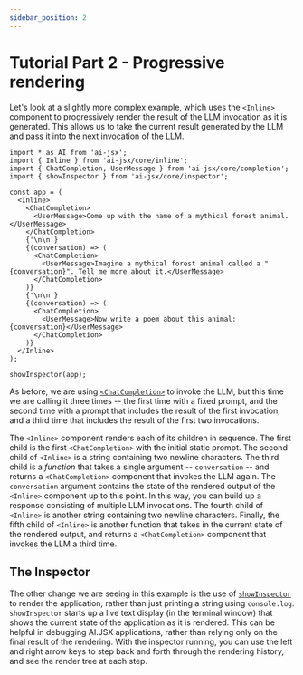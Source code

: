 ```yaml
---
sidebar_position: 2
---
```


# Tutorial Part 2 - Progressive rendering

Let's look at a slightly more complex example, which uses the [`<Inline>`](../api/modules/core_inline#inline) component
to progressively render the result of the LLM invocation as it is generated. This
allows us to take the current result generated by the LLM and pass it into the next
invocation of the LLM.

```tsx filename="packages/tutorial/src/inline.tsx"
import * as AI from 'ai-jsx';
import { Inline } from 'ai-jsx/core/inline';
import { ChatCompletion, UserMessage } from 'ai-jsx/core/completion';
import { showInspector } from 'ai-jsx/core/inspector';

const app = (
  <Inline>
    <ChatCompletion>
      <UserMessage>Come up with the name of a mythical forest animal.</UserMessage>
    </ChatCompletion>
    {'\n\n'}
    {(conversation) => (
      <ChatCompletion>
        <UserMessage>Imagine a mythical forest animal called a "{conversation}". Tell me more about it.</UserMessage>
      </ChatCompletion>
    )}
    {'\n\n'}
    {(conversation) => (
      <ChatCompletion>
        <UserMessage>Now write a poem about this animal: {conversation}</UserMessage>
      </ChatCompletion>
    )}
  </Inline>
);

showInspector(app);
```

As before, we are using [`<ChatCompletion>`](../api/modules/core_completion#chatcompletion) to invoke the LLM, but this time we are
calling it three times -- the first time with a fixed prompt, and the second time with a
prompt that includes the result of the first invocation, and a third time that includes
the result of the first two invocations.

The `<Inline>` component renders each of its children in sequence.
The first child is the first `<ChatCompletion>` with the initial static prompt.
The second child of `<Inline>` is a string containing two newline characters.
The third child is a _function_ that takes a single argument -- `conversation` -- and returns
a `<ChatCompletion>` component that invokes the LLM again. The `conversation` argument contains
the state of the rendered output of the `<Inline>` component up to this point.
In this way, you can build up a response consisting of multiple LLM invocations.
The fourth child of `<Inline>` is another string containing two newline characters.
Finally, the fifth child of `<Inline>` is another function that takes in the current state
of the rendered output, and returns a `<ChatCompletion>` component that invokes the LLM
a third time.

## The Inspector

The other change we are seeing in this example is the use of [`showInspector`](../api/modules/inspector_console#showinspector) to render the
application, rather than just printing a string using `console.log`. `showInspector` starts
up a live text display (in the terminal window) that shows the current state of the application
as it is rendered. This can be helpful in debugging AI.JSX applications, rather than relying
only on the final result of the rendering. With the inspector running, you can use the
left and right arrow keys to step back and forth through the rendering history, and see
the render tree at each step.
